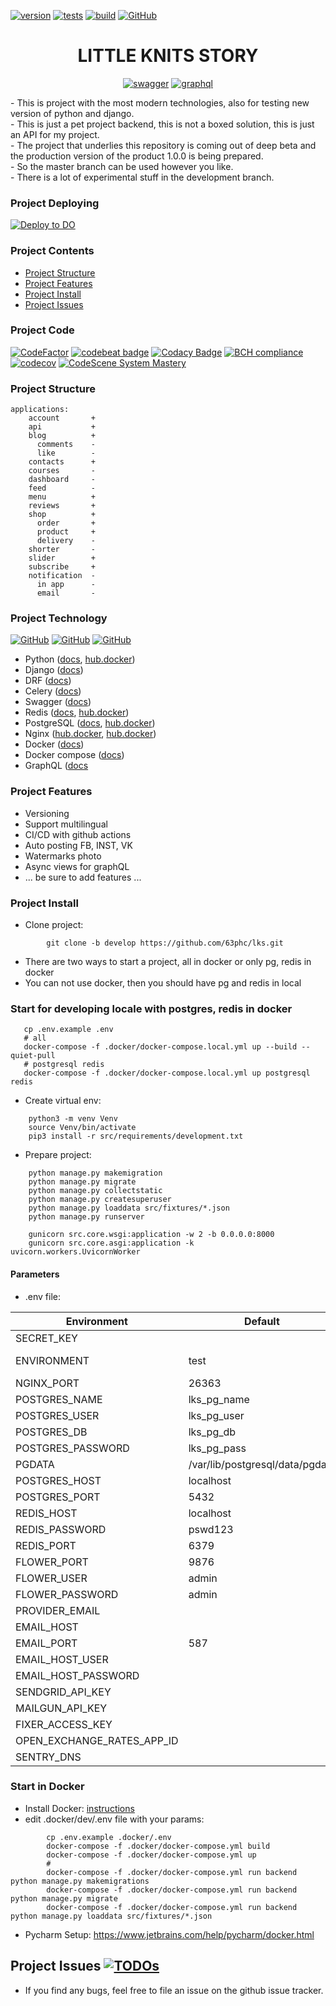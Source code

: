 [![version](https://img.shields.io/badge/version-0.3.258b-green.svg)]()
[![tests](https://github.com/63phc/lks/workflows/tests/badge.svg)](https://github.com/63phc/lks/actions?query=workflow%3Atests)
[![build](https://github.com/63phc/lks/workflows/build/badge.svg)](https://github.com/63phc/lks/actions?query=workflow%3Abuild)
[![GitHub](https://img.shields.io/github/license/mashape/apistatus.svg)](https://github.com/63phc/lks/LICENCE)
<div align="center">
    <h1>LITTLE KNITS STORY</h1>  
    
[![swagger](https://validator.swagger.io/validator?url=http://dev.backend.littleknitsstory.com/)](http://dev.backend.littleknitsstory.com/) 
[![graphql](https://badgen.net/badge/icon/graphql.beta?icon=graphql&label)](http://dev.backend.littleknitsstory.com/api/v2/)
</div>
  - This is project with the most modern technologies, also for testing new version of python and django. <br>
  - This is just a pet project backend, this is not a boxed solution, this is just an API for my project. <br>
  - The project that underlies this repository is coming out of deep beta and the production version of the product 1.0.0 is being prepared. <br>
  - So the master branch can be used however you like. <br>
  - There is a lot of experimental stuff in the development branch.

### Project Deploying 
[![Deploy to DO](https://www.deploytodo.com/do-btn-white.svg)](https://cloud.digitalocean.com/apps/new?repo=https://github.com/63phc/lks/tree/develop)

### Project Contents

- [Project Structure](#project-structure)
- [Project Features](#project-features)
- [Project Install](#project-install)
- [Project Issues](#project-issues)

### Project Code

[![CodeFactor](https://www.codefactor.io/repository/github/63phc/lks/badge?s=20b5db5dea700723ad3e05f5a2e0e6bb500fda65)](https://www.codefactor.io/repository/github/63phc/lks)
[![codebeat badge](https://codebeat.co/badges/8b6af8ba-2ad4-45bf-a07e-210829951461)](https://codebeat.co/projects/github-com-63phc-lks-develop)
[![Codacy Badge](https://api.codacy.com/project/badge/Grade/79d402edf48b4b8886a47f22cc7e9212)](https://app.codacy.com/manual/pavel.burns/lks)
[![BCH compliance](https://bettercodehub.com/edge/badge/63phc/lks?branch=develop)](https://bettercodehub.com/)
[![codecov](https://codecov.io/gh/63phc/lks/branch/develop/graph/badge.svg)](https://codecov.io/gh/63phc/lks)
[![CodeScene System Mastery](https://codescene.io/projects/9132/status-badges/system-mastery)](https://codescene.io/projects/9132)

### Project Structure
    applications:
        account       + 
        api           + 
        blog          +
          comments    -
          like        - 
        contacts      + 
        courses       - 
        dashboard     - 
        feed          -
        menu          + 
        reviews       + 
        shop          +
          order       +
          product     +
          delivery    -
        shorter       -
        slider        + 
        subscribe     + 
        notification  - 
          in app      - 
          email       -

### Project Technology
[![GitHub](https://badgen.net/badge/python/3.9/blue)](https://github.com/63phc/lks/blob/develop/.docker/Dockerfile#L1)
[![GitHub](https://badgen.net/badge/django/3.1/blue)](https://github.com/63phc/lks/blob/develop/src/requirements/base.txt#L3)
[![GitHub](https://img.shields.io/badge/code%20style-black-ffffff.svg)](https://github.com/psf/black)

* Python ([docs](https://www.python.org/doc/), [hub.docker](https://hub.docker.com/_/python))
* Django ([docs](https://docs.djangoproject.com/en/3.1/))
* DRF ([docs](https://www.django-rest-framework.org))
* Celery ([docs](http://www.celeryproject.org/))
* Swagger ([docs](https://swagger.io/docs/specification/about/))
* Redis ([docs](https://redis.io/documentation), [hub.docker](https://hub.docker.com/_/redis/))
* PostgreSQL ([docs](https://www.postgresql.org/docs/), [hub.docker](https://hub.docker.com/_/postgres/))
* Nginx ([hub.docker](https://docs.nginx.com/), [hub.docker](https://hub.docker.com/_/nginx/))
* Docker ([docs](https://docs.docker.com/))
* Docker compose ([docs](https://docs.docker.com/compose/reference/overview/))
* GraphQL ([docs](https://graphql.org/)

### Project Features
 - Versioning
 - Support multilingual
 - CI/CD with github actions
 - Auto posting FB, INST, VK
 - Watermarks photo
 - Async views for graphQL
 - ... be sure to add features ...
 
 
### Project Install
- Clone project:
```
        git clone -b develop https://github.com/63phc/lks.git
```
- There are two ways to start a project, all in docker or only pg, redis in docker
- You can not use docker, then you should have pg and redis in local
 
### Start for developing locale with postgres, redis in docker

```
   cp .env.example .env
   # all 
   docker-compose -f .docker/docker-compose.local.yml up --build --quiet-pull
   # postgresql redis
   docker-compose -f .docker/docker-compose.local.yml up postgresql redis
```
- Create virtual env:
```
    python3 -m venv Venv
    source Venv/bin/activate
    pip3 install -r src/requirements/development.txt
```

- Prepare project:
```
    python manage.py makemigration
    python manage.py migrate
    python manage.py collectstatic
    python manage.py createsuperuser
    python manage.py loaddata src/fixtures/*.json
    python manage.py runserver

```
```
    gunicorn src.core.wsgi:application -w 2 -b 0.0.0.0:8000
    gunicorn src.core.asgi:application -k uvicorn.workers.UvicornWorker
```


#### Parameters

- .env file:

| Environment                | Default                        | Description                                     |
| -------------------------- | ------------------------------ | ----------------------------------------------- |
| SECRET_KEY                 |                                |                                                 |
| ENVIRONMENT                | test                           |   test using sqlite                             |
| NGINX_PORT                 | 26363                          |                                                 |
| POSTGRES_NAME              | lks_pg_name                    |                                                 |
| POSTGRES_USER              | lks_pg_user                    |                                                 |
| POSTGRES_DB                | lks_pg_db                      |                                                 |
| POSTGRES_PASSWORD          | lks_pg_pass                    |                                                 |
| PGDATA                     | /var/lib/postgresql/data/pgdata|                                                 |
| POSTGRES_HOST              | localhost                      |                                                 |
| POSTGRES_PORT              | 5432                           |                                                 |
| REDIS_HOST                 | localhost                      |                                                 |
| REDIS_PASSWORD             | pswd123                        |                                                 |
| REDIS_PORT                 | 6379                           |                                                 |
| FLOWER_PORT                | 9876                           |                                                 |
| FLOWER_USER                | admin                          |                                                 |
| FLOWER_PASSWORD            | admin                          |                                                 |
| PROVIDER_EMAIL             |                                |                                                 |
| EMAIL_HOST                 |                                |                                                 |
| EMAIL_PORT                 | 587                            |                                                 |
| EMAIL_HOST_USER            |                                |                                                 |
| EMAIL_HOST_PASSWORD        |                                |                                                 |
| SENDGRID_API_KEY           |                                |                                                 |
| MAILGUN_API_KEY            |                                |                                                 |
| FIXER_ACCESS_KEY           |                                |                                                 |
| OPEN_EXCHANGE_RATES_APP_ID |                                |                                                 |
| SENTRY_DNS                 |                                |                                                 |


### Start in Docker

- Install Docker: [instructions](https://docs.docker.com/install/linux/docker-ce/ubuntu/#supported-storage-drivers)
- edit .docker/dev/.env file with your params:
```
        cp .env.example .docker/.env
        docker-compose -f .docker/docker-compose.yml build
        docker-compose -f .docker/docker-compose.yml up
        #
        docker-compose -f .docker/docker-compose.yml run backend python manage.py makemigrations
        docker-compose -f .docker/docker-compose.yml run backend python manage.py migrate
        docker-compose -f .docker/docker-compose.yml run backend python manage.py loaddata src/fixtures/*.json
```
- Pycharm Setup: https://www.jetbrains.com/help/pycharm/docker.html


## Project Issues [![TODOs](https://badgen.net/https/api.tickgit.com/badgen/github.com/63phc/lks)](https://www.tickgit.com/browse?repo=github.com/63phc/lks)
 - If you find any bugs, feel free to file an issue on the github issue tracker.
